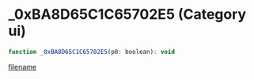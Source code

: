# _0xBA8D65C1C65702E5 (Category ui)

```js
function _0xBA8D65C1C65702E5(p0: boolean): void
```

[filename](_0xBA8D65C1C65702E5_m.md ':include')
